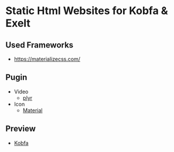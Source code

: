 
# Static Html Websites for Kobfa & Exelt

## Used Frameworks
  * https://materializecss.com/

## Pugin
   - Video
     - [plyr](https://plyr.io/)
   - Icon
     - [Material](https://material.io/resources/icons/?style=baseline)

## Preview
  * [Kobfa](http://exelt-net.github.io/kobfa/index.html)

